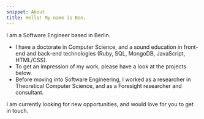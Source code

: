 ```yaml
---
snippet: About
title: Hello! My name is Ben.
---
```


I am a Software Engineer based in Berlin.

- I have a doctorate in Computer Science, and a sound education in front-end and back-end technologies (Ruby, SQL, MongoDB, JavaScript, HTML/CSS).
- To get an impression of my work, please have a look at the projects below.
- Before moving into Software Engineering, I worked as a researcher in Theoretical Computer Science, and as a Foresight researcher and consultant.

I am currently looking for new opportunities, and would love for you to get in touch.